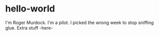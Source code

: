 # hello-world

I'm Roger Murdock. I'm a pilot. I picked the wrong week to stop sniffing glue.
Extra stuff -here-
